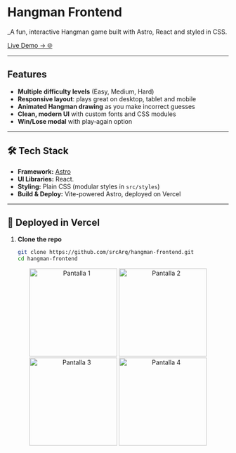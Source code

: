 # Hangman Frontend

_A fun, interactive Hangman game built with Astro, React and styled in CSS.

[Live Demo → 🌐](https://hangman-frontend-sable.vercel.app)

---

## Features

- **Multiple difficulty levels** (Easy, Medium, Hard)  
- **Responsive layout**: plays great on desktop, tablet and mobile  
- **Animated Hangman drawing** as you make incorrect guesses  
- **Clean, modern UI** with custom fonts and CSS modules  
- **Win/Lose modal** with play‑again option  

---

## 🛠️ Tech Stack

- **Framework:** [Astro](https://astro.build)  
- **UI Libraries:** React.  
- **Styling:** Plain CSS (modular styles in `src/styles`)  
- **Build & Deploy:** Vite-powered Astro, deployed on Vercel  

---

## 🚀 Deployed in Vercel 

1. **Clone the repo**  
   ```bash
   git clone https://github.com/srcArq/hangman-frontend.git
   cd hangman-frontend
<p align="center">
  <img src="./assests/images/hangman-readme1.png" alt="Pantalla 1" width="200" />
  <img src="./assests/images/hangman-readme2.png" alt="Pantalla 2" width="200" />
  <img src="./assests/images/hangman-readme3.png" alt="Pantalla 3" width="200" />
  <img src="./assests/images/hangman-readme4.png" alt="Pantalla 4" width="200" />
</p>
